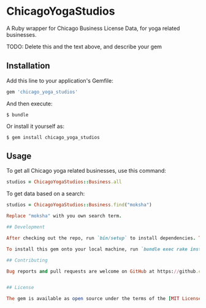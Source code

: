 # ChicagoYogaStudios

A Ruby wrapper for Chicago Business License Data, for yoga related businesses.

TODO: Delete this and the text above, and describe your gem

## Installation

Add this line to your application's Gemfile:

```ruby
gem 'chicago_yoga_studios'
```

And then execute:

    $ bundle

Or install it yourself as:

    $ gem install chicago_yoga_studios

## Usage

To get all Chicago yoga related businesses, use this command:

```ruby
studios = ChicagoYogaStudios::Business.all
```

To get data based on a search:

```ruby
studios = ChicagoYogaStudios::Business.find("moksha")

Replace "moksha" with you own search term.

## Development

After checking out the repo, run `bin/setup` to install dependencies. Then, run `rake spec` to run the tests. You can also run `bin/console` for an interactive prompt that will allow you to experiment.

To install this gem onto your local machine, run `bundle exec rake install`. To release a new version, update the version number in `version.rb`, and then run `bundle exec rake release`, which will create a git tag for the version, push git commits and tags, and push the `.gem` file to [rubygems.org](https://rubygems.org).

## Contributing

Bug reports and pull requests are welcome on GitHub at https://github.com/[USERNAME]/chicago_yoga_studios. This project is intended to be a safe, welcoming space for collaboration, and contributors are expected to adhere to the [Contributor Covenant](contributor-covenant.org) code of conduct.


## License

The gem is available as open source under the terms of the [MIT License](http://opensource.org/licenses/MIT).

